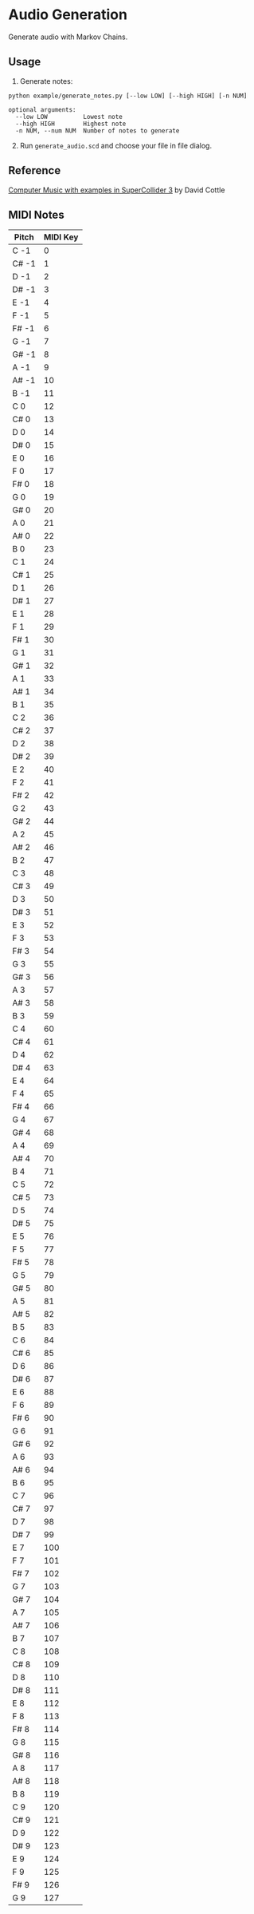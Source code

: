 # Audio Generation

Generate audio with Markov Chains.

## Usage

1. Generate notes:

```
python example/generate_notes.py [--low LOW] [--high HIGH] [-n NUM]

optional arguments:
  --low LOW          Lowest note
  --high HIGH        Highest note
  -n NUM, --num NUM  Number of notes to generate
```

2. Run `generate_audio.scd` and choose your file in file dialog.

## Reference

[Computer Music with examples in SuperCollider 3](http://rhoadley.net/courses/tech_resources/supercollider/tutorials/cottle/CMSC7105.pdf) by David Cottle

## MIDI Notes

Pitch  | MIDI Key
-------|---------
C -1  | 0
C# -1  | 1
D -1  | 2
D# -1  | 3
E -1  | 4
F -1  | 5
F# -1  | 6
G -1  | 7
G# -1  | 8
A -1  | 9
A# -1  | 10
B -1  | 11
C 0  | 12
C# 0  | 13
D 0  | 14
D# 0  | 15
E 0  | 16
F 0  | 17
F# 0  | 18
G 0  | 19
G# 0  | 20
A 0  | 21
A# 0  | 22
B 0  | 23
C 1  | 24
C# 1  | 25
D 1  | 26
D# 1  | 27
E 1  | 28
F 1  | 29
F# 1  | 30
G 1  | 31
G# 1  | 32
A 1  | 33
A# 1  | 34
B 1  | 35
C 2  | 36
C# 2  | 37
D 2  | 38
D# 2  | 39
E 2  | 40
F 2  | 41
F# 2  | 42
G 2  | 43
G# 2  | 44
A 2  | 45
A# 2  | 46
B 2  | 47
C 3  | 48
C# 3  | 49
D 3  | 50
D# 3  | 51
E 3  | 52
F 3  | 53
F# 3  | 54
G 3  | 55
G# 3  | 56
A 3  | 57
A# 3  | 58
B 3  | 59
C 4  | 60
C# 4  | 61
D 4  | 62
D# 4  | 63
E 4  | 64
F 4  | 65
F# 4  | 66
G 4  | 67
G# 4  | 68
A 4  | 69
A# 4  | 70
B 4  | 71
C 5  | 72
C# 5  | 73
D 5  | 74
D# 5  | 75
E 5  | 76
F 5  | 77
F# 5  | 78
G 5  | 79
G# 5  | 80
A 5  | 81
A# 5  | 82
B 5  | 83
C 6  | 84
C# 6  | 85
D 6  | 86
D# 6  | 87
E 6  | 88
F 6  | 89
F# 6  | 90
G 6  | 91
G# 6  | 92
A 6  | 93
A# 6  | 94
B 6  | 95
C 7  | 96
C# 7  | 97
D 7  | 98
D# 7  | 99
E 7  | 100
F 7  | 101
F# 7  | 102
G 7  | 103
G# 7  | 104
A 7  | 105
A# 7  | 106
B 7  | 107
C 8  | 108
C# 8  | 109
D 8  | 110
D# 8  | 111
E 8  | 112
F 8  | 113
F# 8  | 114
G 8  | 115
G# 8  | 116
A 8  | 117
A# 8  | 118
B 8  | 119
C 9  | 120
C# 9  | 121
D 9  | 122
D# 9  | 123
E 9  | 124
F 9  | 125
F# 9  | 126
G 9  | 127